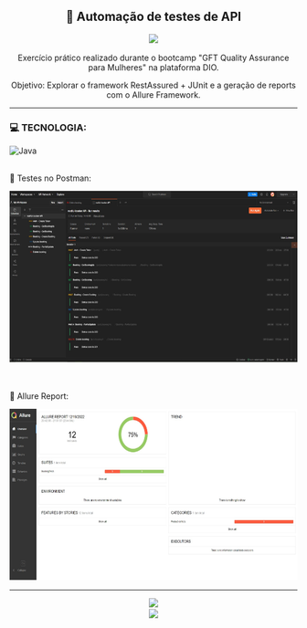 <h2 align="center">📑 Automação de testes de API </h2>
<div align="center">
<img height="150em" src="https://hermes.digitalinnovation.one/tracks/3ae0666b-ad40-4952-be45-5b308a77e360.png">
    <p>Exercício prático realizado durante o bootcamp "GFT Quality Assurance para Mulheres" na plataforma DIO.</p>
    <p>Objetivo: Explorar o framework RestAssured + JUnit e a geração de reports com o Allure Framework.</p>
</div>
<hr>
<div>
     <h3>💻 TECNOLOGIA:</h3>
     <img  width="60" alt="Java" src="https://cdn.jsdelivr.net/gh/devicons/devicon/icons/java/java-original-wordmark.svg" />
    <br/><br/>
</div>
<div>
<p>🔹 Testes no Postman:</p>
<img height="300em" src="Postman/testes.jpg"/>
<br><br><br>
<p>🔹 Allure Report:</p>
<img height="300em" src="allure-report.jpg"/>

</div>

<hr>
<div align="center">
    <a href="https://github.com/bncblnc"><img height="80" src="https://avatars.githubusercontent.com/u/108829137?v=4"></a>
   <br/><a href="https://www.linkedin.com/in/bncblnc/" target="_blank"><img src="https://img.shields.io/badge/-LinkedIn-%230077B5?style=for-the-badge&logo=linkedin&logoColor=white" target="_blank"></a>

</div>
